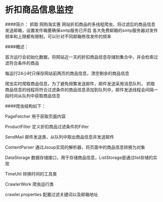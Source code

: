 折扣商品信息监控
==========

####简介：
抓取 网购淘实惠 网站折扣商品的多线程爬虫，将过滤后的商品信息发送邮箱，设置发件箱要确保smtp服务已开启
各大免费邮箱的smtp服务器对发件频率和上限都有限制，可以针对不同邮箱修改发件的频率

####概述：

首次运行会初始化数据，将网站近一天的折扣商品信息存储到集合中，并会检索过滤符合条件的商品

每运行24小时只保存网站前两页的商品信息，清空剩余的商品信息

爬虫实时爬取商品信息，为了避免频繁发送邮件，邮件发送采用消息队列，
抓取商品信息的线程将符合过滤条件的商品信息添加到队列中，邮件发送线程会间隔一段时间从队列中获取商品信息

####爬虫结构如下：

PageFetcher 用于获取页面内容

ProductFilter 定义折扣商品过滤条件的Filter

SendMail 邮件发送类，从队列中取出商品信息并发送邮件

ContentParser 通过Jsoup实现的解析器，将页面中的商品信息转换为对象

DataStorage 数据存储接口，用于存储商品信息，ListStorage是通过list存储的实现

TimeUtil 转换时间的工具类

CrawlerWork 爬虫运行类

crawler.properties 配置过滤关键词以及邮箱地址

